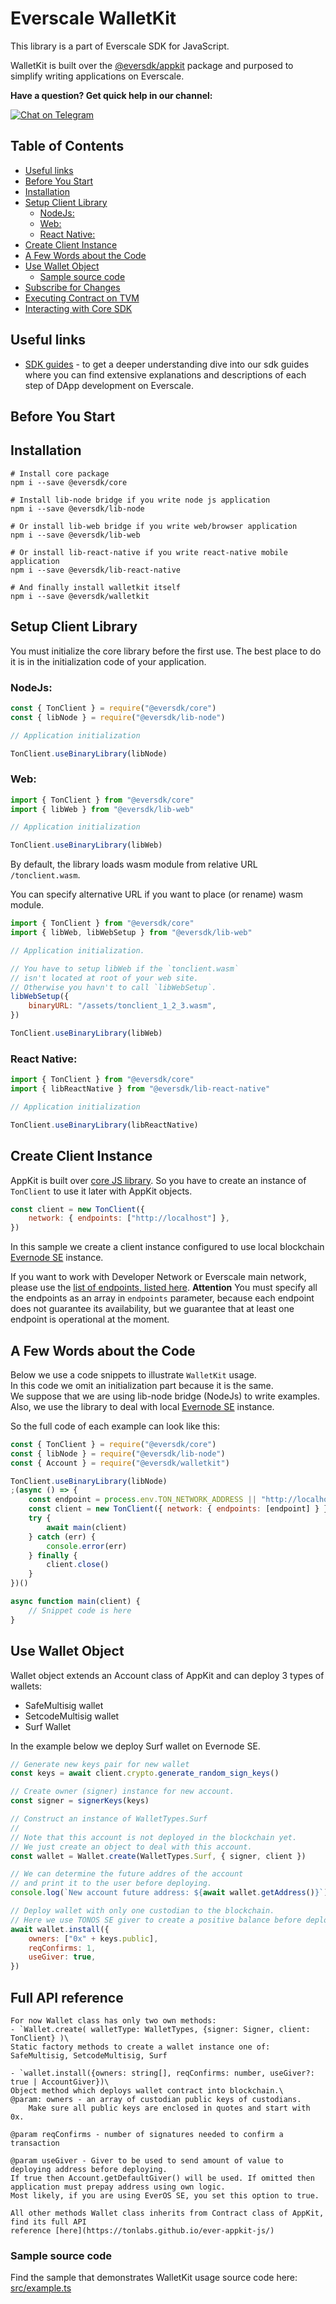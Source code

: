 # Everscale WalletKit

This library is a part of Everscale SDK for JavaScript.

WalletKit is built over the [@eversdk/appkit](https://github.com/tonlabs/ever-appkit-js) package and purposed to simplify writing applications on Everscale.

**Have a question? Get quick help in our channel:**

[![Chat on Telegram](https://img.shields.io/badge/chat-on%20telegram-9cf.svg)](https://t.me/ton_sdk)

## Table of Contents

-   [Useful links](./#useful-links)
-   [Before You Start](./#before-you-start)
-   [Installation](./#installation)
-   [Setup Client Library](./#setup-client-library)
    -   [NodeJs:](./#nodejs)
    -   [Web:](./#web)
    -   [React Native:](./#react-native)
-   [Create Client Instance](./#create-client-instance)
-   [A Few Words about the Code](./#a-few-words-about-the-code)
-   [Use Wallet Object](./#use-wallet-object)
    -   [Sample source code](./#sample-source-code)
-   [Subscribe for Changes](./#subscribe-for-changes)
-   [Executing Contract on TVM](./#executing-contract-on-tvm)
-   [Interacting with Core SDK](./#interacting-with-core-sdk)

## Useful links

-   [SDK guides](https://docs.everos.dev/ever-sdk/quick_start) - to get a deeper understanding dive into our sdk guides where you can find extensive explanations and descriptions of each step of DApp development on Everscale.

## Before You Start

## Installation

```shell
# Install core package
npm i --save @eversdk/core

# Install lib-node bridge if you write node js application
npm i --save @eversdk/lib-node

# Or install lib-web bridge if you write web/browser application
npm i --save @eversdk/lib-web

# Or install lib-react-native if you write react-native mobile application
npm i --save @eversdk/lib-react-native

# And finally install walletkit itself
npm i --save @eversdk/walletkit
```

## Setup Client Library

You must initialize the core library before the first use. The best place to do it is in the initialization code of your application.

### NodeJs:

```javascript
const { TonClient } = require("@eversdk/core")
const { libNode } = require("@eversdk/lib-node")

// Application initialization

TonClient.useBinaryLibrary(libNode)
```

### Web:

```javascript
import { TonClient } from "@eversdk/core"
import { libWeb } from "@eversdk/lib-web"

// Application initialization

TonClient.useBinaryLibrary(libWeb)
```

By default, the library loads wasm module from relative URL `/tonclient.wasm`.

You can specify alternative URL if you want to place (or rename) wasm module.

```javascript
import { TonClient } from "@eversdk/core"
import { libWeb, libWebSetup } from "@eversdk/lib-web"

// Application initialization.

// You have to setup libWeb if the `tonclient.wasm`
// isn't located at root of your web site.
// Otherwise you havn't to call `libWebSetup`.
libWebSetup({
    binaryURL: "/assets/tonclient_1_2_3.wasm",
})

TonClient.useBinaryLibrary(libWeb)
```

### React Native:

```javascript
import { TonClient } from "@eversdk/core"
import { libReactNative } from "@eversdk/lib-react-native"

// Application initialization

TonClient.useBinaryLibrary(libReactNative)
```

## Create Client Instance

AppKit is built over [core JS library](https://github.com/tonlabs/ever-sdk-js/tree/master/packages/core). So you have to create an instance of `TonClient` to use it later with AppKit objects.

```javascript
const client = new TonClient({
    network: { endpoints: ["http://localhost"] },
})
```

In this sample we create a client instance configured to use local blockchain [Evernode SE](https://github.com/tonlabs/evernode-se) instance.

If you want to work with Developer Network or Everscale main network, please use the [list of endpoints, listed here](https://docs.everos.dev/ever-sdk/reference/ever-os-api/networks). **Attention** You must specify all the endpoints as an array in `endpoints` parameter, because each endpoint does not guarantee its availability, but we guarantee that at least one endpoint is operational at the moment.

## A Few Words about the Code

Below we use a code snippets to illustrate `WalletKit` usage.\
In this code we omit an initialization part because it is the same.\
We suppose that we are using lib-node bridge (NodeJs) to write examples. Also, we use the library to deal with local [Evernode SE](https://github.com/tonlabs/evernode-se) instance.

So the full code of each example can look like this:

```javascript
const { TonClient } = require("@eversdk/core")
const { libNode } = require("@eversdk/lib-node")
const { Account } = require("@eversdk/walletkit")

TonClient.useBinaryLibrary(libNode)
;(async () => {
    const endpoint = process.env.TON_NETWORK_ADDRESS || "http://localhost"
    const client = new TonClient({ network: { endpoints: [endpoint] } })
    try {
        await main(client)
    } catch (err) {
        console.error(err)
    } finally {
        client.close()
    }
})()

async function main(client) {
    // Snippet code is here
}
```

## Use Wallet Object

Wallet object extends an Account class of AppKit and can deploy 3 types of wallets:

-   SafeMultisig wallet
-   SetcodeMultisig wallet
-   Surf Wallet

In the example below we deploy Surf wallet on Evernode SE.

```javascript
// Generate new keys pair for new wallet
const keys = await client.crypto.generate_random_sign_keys()

// Create owner (signer) instance for new account.
const signer = signerKeys(keys)

// Construct an instance of WalletTypes.Surf
//
// Note that this account is not deployed in the blockchain yet.
// We just create an object to deal with this account.
const wallet = Wallet.create(WalletTypes.Surf, { signer, client })

// We can determine the future addres of the account
// and print it to the user before deploying.
console.log(`New account future address: ${await wallet.getAddress()}`)

// Deploy wallet with only one custodian to the blockchain.
// Here we use TONOS SE giver to create a positive balance before deploying.
await wallet.install({
    owners: ["0x" + keys.public],
    reqConfirms: 1,
    useGiver: true,
})
```

## Full API reference
    For now Wallet class has only two own methods: 
    - `Wallet.create( walletType: WalletTypes, {signer: Signer, client: TonClient} )\
    Static factory methods to create a wallet instance one of: SafeMultisig, SetcodeMultisig, Surf
 
    - `wallet.install({owners: string[], reqConfirms: number, useGiver?: true | AccountGiver})\
    Object method which deploys wallet contract into blockchain.\
    @param: owners - an array of custodian public keys of custodians.
        Make sure all public keys are enclosed in quotes and start with 0x.
     
    @param reqConfirms - number of signatures needed to confirm a transaction

    @param useGiver - Giver to be used to send amount of value to deploying address before deploying.
    If true then Account.getDefaultGiver() will be used. If omitted then application must prepay address using own logic.
    Most likely, if you are using EverOS SE, you set this option to true.

    All other methods Wallet class inherits from Contract class of AppKit, find its full API
    reference [here](https://tonlabs.github.io/ever-appkit-js/)

### Sample source code

Find the sample that demonstrates WalletKit usage source code here: [src/example.ts](./src/example.ts)
